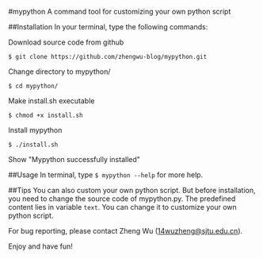 #mypython
A command tool for customizing your own python script

##Installation
In your terminal, type the following commands:

Download source code from github

`$ git clone https://github.com/zhengwu-blog/mypython.git`

Change directory to mypython/

`$ cd mypython/`

Make install.sh executable

`$ chmod +x install.sh`

Install mypython

`$ ./install.sh`

Show "Mypython successfully installed"

##Usage
In terminal, type `$ mypython --help` for more help.

##Tips
You can also custom your own python script. But before installation, you need to change the source code of mypython.py. The predefined content lies in variable `text`. You can change it to customize your own python script.

For bug reporting, please contact Zheng Wu (<14wuzheng@sjtu.edu.cn>).

Enjoy and have fun!

